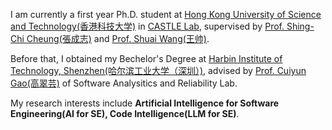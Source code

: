 I am currently a first year Ph.D. student at [Hong Kong University of Science and Technology(香港科技大学)]((https://hkust.edu.hk/)) in [CASTLE Lab]((https://castlelab.github.io/index.html)), supervised by [Prof. Shing-Chi Cheung(張成志)](https://cse.hkust.edu.hk/~scc/) and [Prof. Shuai Wang(王帅)](https://cse.hkust.edu.hk/~shuaiw/). 

Before that, I obtained my Bechelor's Degree at [Harbin Institute of Technology, Shenzhen(哈尔滨工业大学（深圳）)]([(https://hkust.edu.hk/)](https://www.hitsz.edu.cn/index.html)), advised by [Prof. Cuiyun Gao(高翠芸)](https://cuiyungao.github.io/) of Software Analysitics and Reliability Lab.

My research interests include **Artificial Intelligence for Software Engineering(AI for SE), Code Intelligence(LLM for SE)**.


